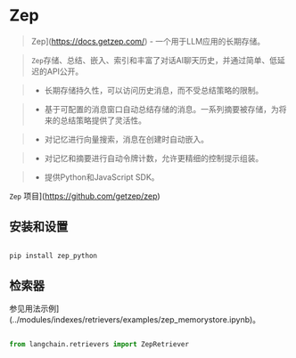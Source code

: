 # Zep


>Zep](https://docs.getzep.com/) - 一个用于LLM应用的长期存储。


>`Zep`存储、总结、嵌入、索引和丰富了对话AI聊天历史，并通过简单、低延迟的API公开。

>- 长期存储持久性，可以访问历史消息，而不受总结策略的限制。

>- 基于可配置的消息窗口自动总结存储的消息。一系列摘要被存储，为将来的总结策略提供了灵活性。

>- 对记忆进行向量搜索，消息在创建时自动嵌入。

>- 对记忆和摘要进行自动令牌计数，允许更精细的控制提示组装。

>- 提供Python和JavaScript SDK。



`Zep` 项目](https://github.com/getzep/zep) 


## 安装和设置


```bash

pip install zep_python

```



## 检索器


参见用法示例](../modules/indexes/retrievers/examples/zep_memorystore.ipynb)。


```python

from langchain.retrievers import ZepRetriever

```

